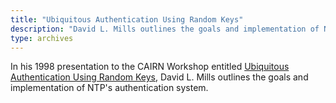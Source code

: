```yaml
---
title: "Ubiquitous Authentication Using Random Keys"
description: "David L. Mills outlines the goals and implementation of NTP's authentication system."
type: archives
---
```


In his 1998 presentation to the CAIRN Workshop entitled [Ubiquitous Authentication Using Random Keys](/reflib/brief/pi98/pi98.pdf), David L. Mills outlines the goals and implementation of NTP's authentication system.

<br>